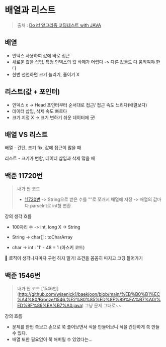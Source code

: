 배열과 리스트
==
> 출처 : [Do it! 알고리즘 코딩테스트 with JAVA](https://www.inflearn.com/course/%EB%91%90%EC%9E%87-%EC%95%8C%EA%B3%A0%EB%A6%AC%EC%A6%98-%EC%BD%94%EB%94%A9%ED%85%8C%EC%8A%A4%ED%8A%B8-%EC%9E%90%EB%B0%94/dashboard)

배열
--
- 인덱스 사용하여 값에 바로 접근
- 새로운 값을 삽입, 특정 인덱스의 값 삭제가 어렵다 -> 다른 값들도 다 움직여야 한다
- 한번 선언하면 크기 늘리기, 줄이기 X

리스트(값 + 포인터)
--
- 인덱스 x -> Head 포인터부터 순서대로 접근/ 접근 속도 느리다(배열보다)
- 데이터 삽입, 삭제 속도 빠르다
- 크기 지정 X -> 크기 변하기 쉬운 데이터에 굿!

배열 VS 리스트
--
배열 - 간단, 크기 fix, 값에 접근이 많을 때

리스트 - 크기가 변함, 데이터 삽입과 삭제 많을 때

백준 11720번
--
> 내가 짠 코드
> - [11720번](https://github.com/wisenick1/baekjoon/blob/main/%EB%B0%B1%EC%A4%80/Bronze/11720.%E2%80%85%EC%88%AB%EC%9E%90%EC%9D%98%E2%80%85%ED%95%A9/%EC%88%AB%EC%9E%90%EC%9D%98%E2%80%85%ED%95%A9.java)
-> String으로 받은 수를 ""로 쪼개서 배열에 저장
-> 배열의 값마다 parseInt로 int형 변환


강의 생각 흐름

- 100자리 수 -> int, long X -> String

- String -> char[] : toCharArray

- char -> int : '1' - 48 = 1 (아스키 코드)

:rocket: 로직이 생각나자마자 구현 하지 말기!
조건을 꼼꼼히 따지고 코딩 들어가기

백준 1546번
--
> 내가 짠 코드
> [1546번] (http://github.com/wisenick1/baekjoon/blob/main/%EB%B0%B1%EC%A4%80/Bronze/1546.%E2%80%85%ED%8F%89%EA%B7%A0/%ED%8F%89%EA%B7%A0.java)
> 그냥 문제 그대로~~

강의 흐름
- 문제를 한번 쭉보고 손으로 쭉 풀어보면서 식을 만들어보니 식을 간단하게 쭉 만들 수 있다.
- 배열 또한 필요없이 쭉 해버릴 수 있었다는...



